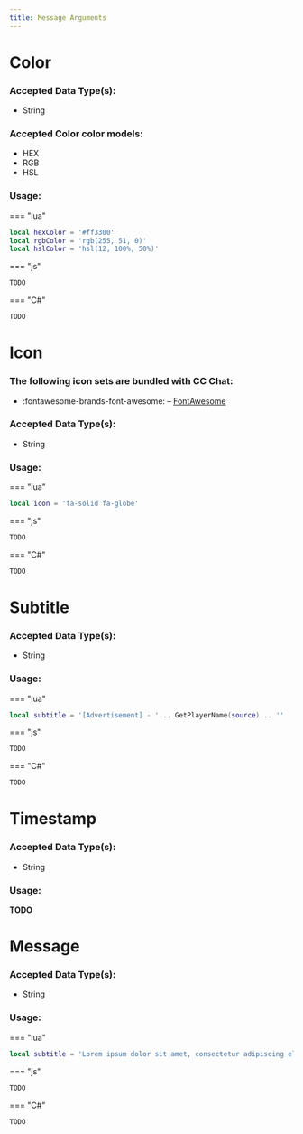```yaml
---
title: Message Arguments
---
```


# Color
### Accepted Data Type(s):
- String
### Accepted Color color models:
- HEX
- RGB
- HSL
### Usage:
=== "lua"
```lua
local hexColor = '#ff3300'
local rgbColor = 'rgb(255, 51, 0)'
local hslColor = 'hsl(12, 100%, 50%)'
```

=== "js"
  ```js
  TODO
  ```
  
=== "C#"
  ```c#
  TODO
  ```

# Icon
### The following icon sets are bundled with CC Chat:
- :fontawesome-brands-font-awesome: – [FontAwesome](https://fontawesome.com/search?m=free)
### Accepted Data Type(s):
- String
### Usage:
=== "lua"
```lua
local icon = 'fa-solid fa-globe'
```

=== "js"
  ```js
  TODO
  ```
  
=== "C#"
  ```c#
  TODO
  ```
# Subtitle
### Accepted Data Type(s):
- String
### Usage:
=== "lua"
```lua
local subtitle = '[Advertisement] - ' .. GetPlayerName(source) .. ''
```

=== "js"
  ```js
  TODO
  ```
  
=== "C#"
  ```c#
  TODO
  ```

# Timestamp
### Accepted Data Type(s):
- String
### Usage:
**TODO**

# Message
### Accepted Data Type(s):
- String
### Usage:
=== "lua"
  ```lua
  local subtitle = 'Lorem ipsum dolor sit amet, consectetur adipiscing elit, sed do eiusmod tempor incididunt ut labore et dolore magna aliqua.'
  ```
  
=== "js"
  ```js
  TODO
  ```
  
=== "C#"
  ```c#
  TODO
  ```
